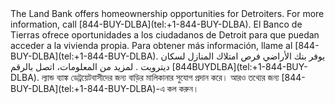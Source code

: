 <RenderIf language="default">
The Land Bank offers homeownership opportunities for Detroiters. For more information, call [844-BUY-DLBA](tel:+1-844-BUY-DLBA).

</RenderIf>

<RenderIf language="es">
El Banco de Tierras ofrece oportunidades a los ciudadanos de Detroit para que puedan acceder a la vivienda propia. Para obtener más información, llame al [844-BUY-DLBA](tel:+1-844-BUY-DLBA).

</RenderIf>

<RenderIf language="ar">
يوفر بنك الأراضي فرص امتلاك المنازل لسكان ديترويت . لمزيد من المعلومات، اتصل بالرقم [844BUYDLBA](tel:+1-844-BUY-DLBA).

</RenderIf>

<RenderIf language="bn">
ল্যান্ড ব্যাঙ্ক ডেট্রয়েটবাসীদের জন্য বাড়ির মালিকানার সুযোগ প্রদান করে। আরও তথ্যের জন্য [844-BUY-DLBA](tel:+1-844-BUY-DLBA)-এ কল করুন।

</RenderIf>